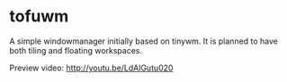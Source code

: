 # tofuwm
A simple windowmanager initially based on tinywm. It is planned to have both tiling and floating workspaces.

Preview video: http://youtu.be/LdAlGutu020
